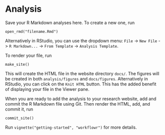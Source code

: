 # Analysis

Save your R Markdown analyses here. To create a new one, run

```
open_rmd("filename.Rmd")
```

Alternatively in RStudio, you can use the dropdown menu: `File` -> `New File` ->
`R Markdown...` -> `From Template` -> `Analysis Template`.

To render your file, run

```
make_site()
```

This will create the HTML file in the website directory `docs/`. The figures
will be created in both `analysis/figures` and `docs/figures`. Alternatively in 
RStudio, you can click on the `Knit HTML` button. This has the added benefit of 
displaying your file in the Viewer pane.

When you are ready to add the analysis to your research website, add and commit
the R Markdown file using Git. Then render the HTML, add, and commit it, run

```
commit_site()
```

Run `vignette("getting-started", "workflowr")` for more details.
